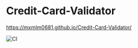 # Credit-Card-Validator

https://mxmlm0681.github.io/Credit-Card-Validator/


![CI](https://github.com/mxmlm0681/Credit-Card-Validator/actions/workflows/web.yml/badge.svg)